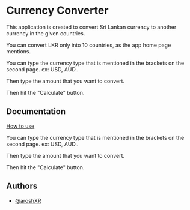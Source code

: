 
# Currency Converter

This application is created to convert Sri Lankan currency to another currency in the given countries.

You can convert LKR only into 10 countries, as the app home page mentions.

You can type the currency type that is mentioned in the brackets on the second page.
    ex: USD, AUD..

Then type the amount that you want to convert.

Then hit the "Calculate" button.


## Documentation

[How to use](https://linktodocumentation)

You can type the currency type that is mentioned in the brackets on the second page.
    ex: USD, AUD..

Then type the amount that you want to convert.

Then hit the "Calculate" button.
## Authors

- [@aroshXR](https://github.com/AroshXR)

